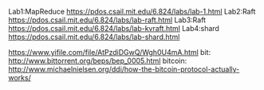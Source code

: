 Lab1:MapReduce  https://pdos.csail.mit.edu/6.824/labs/lab-1.html
Lab2:Raft   https://pdos.csail.mit.edu/6.824/labs/lab-raft.html
Lab3:Raft   https://pdos.csail.mit.edu/6.824/labs/lab-kvraft.html
Lab4:shard    https://pdos.csail.mit.edu/6.824/labs/lab-shard.html


https://www.yifile.com/file/AtPzdiDGwQ/Wgh0U4mA.html
bit: http://www.bittorrent.org/beps/bep_0005.html
bitcoin: http://www.michaelnielsen.org/ddi/how-the-bitcoin-protocol-actually-works/





